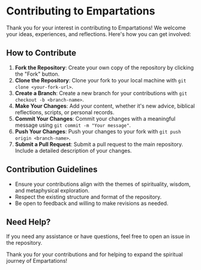 # Contributing to Empartations

Thank you for your interest in contributing to Empartations! We welcome your ideas, experiences, and reflections. Here's how you can get involved:

## How to Contribute

1. **Fork the Repository**: Create your own copy of the repository by clicking the "Fork" button.
2. **Clone the Repository**: Clone your fork to your local machine with `git clone <your-fork-url>`.
3. **Create a Branch**: Create a new branch for your contributions with `git checkout -b <branch-name>`.
4. **Make Your Changes**: Add your content, whether it's new advice, biblical reflections, scripts, or personal records.
5. **Commit Your Changes**: Commit your changes with a meaningful message using `git commit -m "Your message"`.
6. **Push Your Changes**: Push your changes to your fork with `git push origin <branch-name>`.
7. **Submit a Pull Request**: Submit a pull request to the main repository. Include a detailed description of your changes.

## Contribution Guidelines

- Ensure your contributions align with the themes of spirituality, wisdom, and metaphysical exploration.
- Respect the existing structure and format of the repository.
- Be open to feedback and willing to make revisions as needed.

## Need Help?

If you need any assistance or have questions, feel free to open an issue in the repository.

Thank you for your contributions and for helping to expand the spiritual journey of Empartations!
